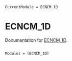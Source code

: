 ```@meta
CurrentModule = ECNCM_1D
```

# ECNCM_1D

Documentation for [ECNCM_1D](https://github.com/tobyvg/ECNCM_1D.jl).

```@index
```

```@autodocs
Modules = [ECNCM_1D]
```
